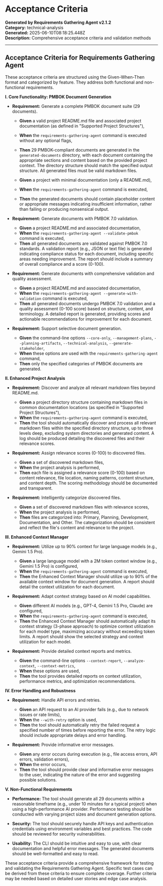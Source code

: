 # Acceptance Criteria

**Generated by Requirements Gathering Agent v2.1.2**  
**Category:** technical-analysis  
**Generated:** 2025-06-10T08:18:25.448Z  
**Description:** Comprehensive acceptance criteria and validation methods

---

## Acceptance Criteria for Requirements Gathering Agent

These acceptance criteria are structured using the Given-When-Then format and categorized by feature.  They address both functional and non-functional requirements.

**I. Core Functionality: PMBOK Document Generation**

* **Requirement:** Generate a complete PMBOK document suite (29 documents).

    * **Given** a valid project README.md file and associated project documentation (as defined in "Supported Project Structures"),
    * **When** the `requirements-gathering-agent` command is executed without any optional flags,
    * **Then** 29 PMBOK-compliant documents are generated in the `generated-documents` directory, with each document containing the appropriate sections and content based on the provided project context.  The directory structure should match the specified output structure.  All generated files must be valid markdown files.

    * **Given** a project with minimal documentation (only a README.md),
    * **When** the `requirements-gathering-agent` command is executed,
    * **Then** the generated documents should contain placeholder content or appropriate messages indicating insufficient information, rather than failing or producing nonsensical output.


* **Requirement:**  Generate documents with PMBOK 7.0 validation.

    * **Given** a project README.md and associated documentation,
    * **When** the `requirements-gathering-agent --validate-pmbok` command is executed,
    * **Then** all generated documents are validated against PMBOK 7.0 standards.  A validation report (e.g., JSON or text file) is generated indicating compliance status for each document, including specific areas needing improvement.  The report should include a summary of overall compliance and a score (0-100).

* **Requirement:** Generate documents with comprehensive validation and quality assessment.

    * **Given** a project README.md and associated documentation,
    * **When** the `requirements-gathering-agent --generate-with-validation` command is executed,
    * **Then**  all generated documents undergo PMBOK 7.0 validation and a quality assessment (0-100 score) based on structure, content, and terminology.  A detailed report is generated, providing scores and actionable recommendations for improvement for each document.

* **Requirement:** Support selective document generation.

    * **Given** the command-line options `--core-only`, `--management-plans`, `--planning-artifacts`, `--technical-analysis`, `--generate-stakeholder`,
    * **When** these options are used with the `requirements-gathering-agent` command,
    * **Then** only the specified categories of PMBOK documents are generated.

**II. Enhanced Project Analysis**

* **Requirement:** Discover and analyze all relevant markdown files beyond README.md.

    * **Given** a project directory structure containing markdown files in common documentation locations (as specified in "Supported Project Structures"),
    * **When** the `requirements-gathering-agent` command is executed,
    * **Then** the tool should automatically discover and process all relevant markdown files within the specified directory structure, up to three levels deep, excluding system directories and generated content. A log should be produced detailing the discovered files and their relevance scores.

* **Requirement:** Assign relevance scores (0-100) to discovered files.

    * **Given** a set of discovered markdown files,
    * **When** the project analysis is performed,
    * **Then** each file is assigned a relevance score (0-100) based on content relevance, file location, naming patterns, content structure, and content depth.  The scoring methodology should be documented and transparent.

* **Requirement:**  Intelligently categorize discovered files.

    * **Given** a set of discovered markdown files with relevance scores,
    * **When** the project analysis is performed,
    * **Then** files are categorized into: Primary, Planning, Development, Documentation, and Other.  The categorization should be consistent and reflect the file's content and relevance to the project.


**III. Enhanced Context Manager**

* **Requirement:** Utilize up to 90% context for large language models (e.g., Gemini 1.5 Pro).

    * **Given** a large language model with a 2M token context window (e.g., Gemini 1.5 Pro) is configured,
    * **When** the `requirements-gathering-agent` command is executed,
    * **Then** the Enhanced Context Manager should utilize up to 90% of the available context window for document generation.  A report should detail the context utilization for each document.

* **Requirement:**  Adapt context strategy based on AI model capabilities.

    * **Given** different AI models (e.g., GPT-4, Gemini 1.5 Pro, Claude) are configured,
    * **When** the `requirements-gathering-agent` command is executed,
    * **Then** the Enhanced Context Manager should automatically adapt its context strategy (3-phase approach) to optimize context utilization for each model type, maximizing accuracy without exceeding token limits.  A report should show the selected strategy and context utilization for each model.

* **Requirement:** Provide detailed context reports and metrics.

    * **Given** the command-line options `--context-report`, `--analyze-context`, `--context-metrics`,
    * **When** these options are used,
    * **Then** the tool provides detailed reports on context utilization, performance metrics, and optimization recommendations.

**IV.  Error Handling and Robustness**

* **Requirement:**  Handle API errors and retries.

    * **Given** an API request to an AI provider fails (e.g., due to network issues or rate limits),
    * **When** the `--with-retry` option is used,
    * **Then** the tool should automatically retry the failed request a specified number of times before reporting the error.  The retry logic should include appropriate delays and error handling.

* **Requirement:** Provide informative error messages.

    * **Given** any error occurs during execution (e.g., file access errors, API errors, validation errors),
    * **When** the error occurs,
    * **Then** the tool should provide clear and informative error messages to the user, indicating the nature of the error and suggesting possible solutions.

**V. Non-Functional Requirements**

* **Performance:** The tool should generate all 29 documents within a reasonable timeframe (e.g., under 10 minutes for a typical project) when using a high-performance AI provider.  Performance testing should be conducted with varying project sizes and document generation options.

* **Security:** The tool should securely handle API keys and authentication credentials using environment variables and best practices.  The code should be reviewed for security vulnerabilities.

* **Usability:** The CLI should be intuitive and easy to use, with clear documentation and helpful error messages.  The generated documents should be well-formatted and easy to read.


These acceptance criteria provide a comprehensive framework for testing and validating the Requirements Gathering Agent.  Specific test cases can be derived from these criteria to ensure complete coverage.  Further criteria may be needed based on detailed user stories and edge case analysis.
